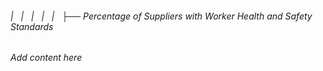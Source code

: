 ###### |   |   |   |   |   ├── Percentage of Suppliers with Worker Health and Safety Standards

*Add content here*